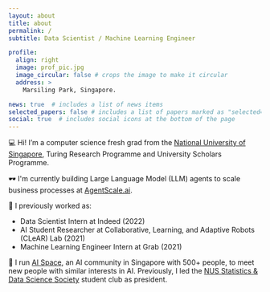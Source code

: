 ```yaml
---
layout: about
title: about
permalink: /
subtitle: Data Scientist / Machine Learning Engineer

profile:
  align: right
  image: prof_pic.jpg
  image_circular: false # crops the image to make it circular
  address: >
    Marsiling Park, Singapore.

news: true  # includes a list of news items
selected_papers: false # includes a list of papers marked as "selected={true}"
social: true  # includes social icons at the bottom of the page
---
```


💻 Hi! I’m a computer science fresh grad from the [National University of Singapore](https://www.comp.nus.edu.sg), Turing Research Programme and University Scholars Programme.

🕶️ I'm currently building Large Language Model (LLM) agents to scale business processes at [AgentScale.ai](https://agentscale.ai).

💼 I previously worked as:
- Data Scientist Intern at Indeed (2022)
- AI Student Researcher at Collaborative, Learning, and Adaptive Robots (CLeAR) Lab (2021)
- Machine Learning Engineer Intern at Grab (2021)

🧠 I run [AI Space](https://t.me/joinchat/Nd3pOKrmU2EwYTU9), an AI community in Singapore with 500+ people, to meet new people with similar interests in AI. Previously, I led the [NUS Statistics & Data Science Society](https://www.linkedin.com/company/nussds) student club as president.
